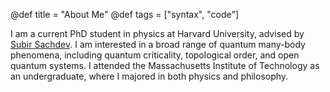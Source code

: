 @def title = "About Me"
@def tags = ["syntax", "code"]

I am a current PhD student in physics at Harvard University, advised by [Subir Sachdev](http://sachdev.physics.harvard.edu). I am interested in a broad range of quantum many-body phenomena, including quantum criticality, topological order, and open quantum systems. I attended the Massachusetts Institute of Technology as an undergraduate, where I majored in both physics and philosophy. 

